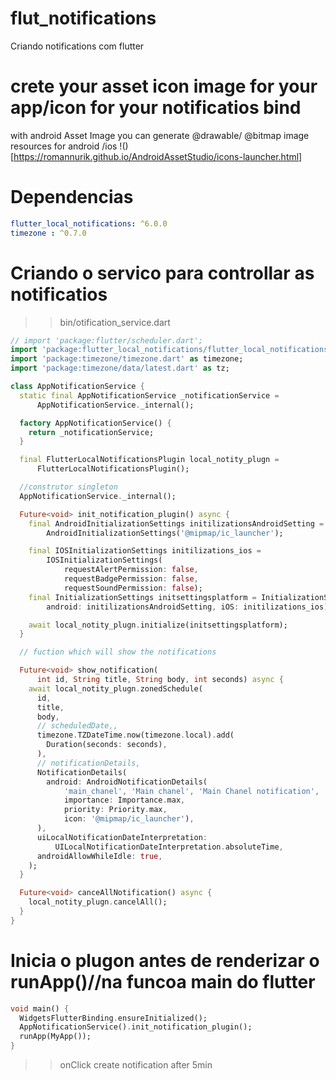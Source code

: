 # flut_notifications
Criando notifications com flutter
# crete your asset icon image for your app/icon for your notificatios bind 
with android Asset Image you can generate @drawable/ @bitmap image resources for android /ios
!()[https://romannurik.github.io/AndroidAssetStudio/icons-launcher.html]


# Dependencias
```yaml
flutter_local_notifications: ^6.0.0
timezone : ^0.7.0

```
# Criando o servico para controllar as notificatios
>>bin/otification_service.dart
```dart
// import 'package:flutter/scheduler.dart';
import 'package:flutter_local_notifications/flutter_local_notifications.dart';
import 'package:timezone/timezone.dart' as timezone;
import 'package:timezone/data/latest.dart' as tz;

class AppNotificationService {
  static final AppNotificationService _notificationService =
      AppNotificationService._internal();

  factory AppNotificationService() {
    return _notificationService;
  }

  final FlutterLocalNotificationsPlugin local_notity_plugn =
      FlutterLocalNotificationsPlugin();

  //construtor singleton
  AppNotificationService._internal();

  Future<void> init_notification_plugin() async {
    final AndroidInitializationSettings initilizationsAndroidSetting =
        AndroidInitializationSettings('@mipmap/ic_launcher');

    final IOSInitializationSettings initilizations_ios =
        IOSInitializationSettings(
            requestAlertPermission: false,
            requestBadgePermission: false,
            requestSoundPermission: false);
    final InitializationSettings initsettingsplatform = InitializationSettings(
        android: initilizationsAndroidSetting, iOS: initilizations_ios);

    await local_notity_plugn.initialize(initsettingsplatform);
  }

  // fuction which will show the notifications

  Future<void> show_notification(
      int id, String title, String body, int seconds) async {
    await local_notity_plugn.zonedSchedule(
      id,
      title,
      body,
      // scheduledDate,,
      timezone.TZDateTime.now(timezone.local).add(
        Duration(seconds: seconds),
      ),
      // notificationDetails,
      NotificationDetails(
        android: AndroidNotificationDetails(
            'main_chanel', 'Main chanel', 'Main Chanel notification',
            importance: Importance.max,
            priority: Priority.max,
            icon: '@mipmap/ic_launcher'),
      ),
      uiLocalNotificationDateInterpretation:
          UILocalNotificationDateInterpretation.absoluteTime,
      androidAllowWhileIdle: true,
    );
  }

  Future<void> canceAllNotification() async {
    local_notity_plugn.cancelAll();
  }
}
```
# Inicia o plugon antes de renderizar o runApp()//na funcoa main do flutter
```dart
void main() {
  WidgetsFlutterBinding.ensureInitialized();
  AppNotificationService().init_notification_plugin();
  runApp(MyApp());
}
```
>>onClick create notification after 5min
```dart

```